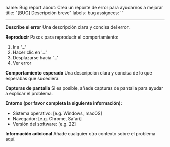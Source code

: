 name: Bug report
about: Crea un reporte de error para ayudarnos a mejorar
title: "[BUG] Descripción breve"
labels: bug
assignees: ''

---

**Describe el error**
Una descripción clara y concisa del error.

**Reproducir**
Pasos para reproducir el  comportamiento:

1. Ir a '...'
2. Hacer clic en '...'
3. Desplazarse hacia '...'
4. Ver error

**Comportamiento esperado**
Una descripción clara y concisa de lo que esperabas que sucediera.

**Capturas de pantalla**
Si es posible, añade capturas de pantalla para ayudar a explicar el problema.

**Entorno (por favor completa la siguiente información):**

- Sistema operativo: [e.g. Windows, macOS]
- Navegador: [e.g. Chrome, Safari]
- Versión del software: [e.g. 22]

**Información adicional**
Añade cualquier otro contexto sobre el problema aquí.
